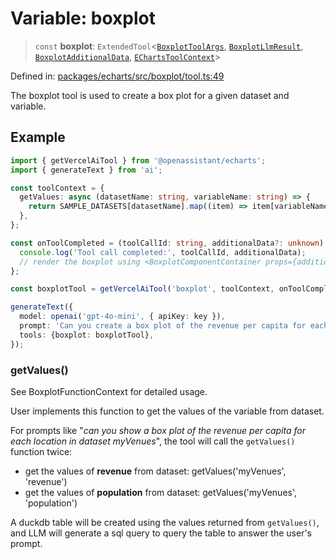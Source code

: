# Variable: boxplot

> `const` **boxplot**: `ExtendedTool`\<[`BoxplotToolArgs`](../type-aliases/BoxplotToolArgs.md), [`BoxplotLlmResult`](../type-aliases/BoxplotLlmResult.md), [`BoxplotAdditionalData`](../type-aliases/BoxplotAdditionalData.md), [`EChartsToolContext`](../type-aliases/EChartsToolContext.md)\>

Defined in: [packages/echarts/src/boxplot/tool.ts:49](https://github.com/GeoDaCenter/openassistant/blob/2c7e2a603db0fcbd6603996e5ea15006191c5f7f/packages/echarts/src/boxplot/tool.ts#L49)

The boxplot tool is used to create a box plot for a given dataset and variable.

## Example

```typescript
import { getVercelAiTool } from '@openassistant/echarts';
import { generateText } from 'ai';

const toolContext = {
  getValues: async (datasetName: string, variableName: string) => {
    return SAMPLE_DATASETS[datasetName].map((item) => item[variableName]);
  },
};

const onToolCompleted = (toolCallId: string, additionalData?: unknown) => {
  console.log('Tool call completed:', toolCallId, additionalData);
  // render the boxplot using <BoxplotComponentContainer props={additionalData} />
};

const boxplotTool = getVercelAiTool('boxplot', toolContext, onToolCompleted);

generateText({
  model: openai('gpt-4o-mini', { apiKey: key }),
  prompt: 'Can you create a box plot of the revenue per capita for each location in dataset myVenues?',
  tools: {boxplot: boxplotTool},
});
```

### getValues()

See BoxplotFunctionContext for detailed usage.

User implements this function to get the values of the variable from dataset.

For prompts like "_can you show a box plot of the revenue per capita for each location in dataset myVenues_", the tool will
call the `getValues()` function twice:
- get the values of **revenue** from dataset: getValues('myVenues', 'revenue')
- get the values of **population** from dataset: getValues('myVenues', 'population')

A duckdb table will be created using the values returned from `getValues()`, and LLM will generate a sql query to query the table to answer the user's prompt.
